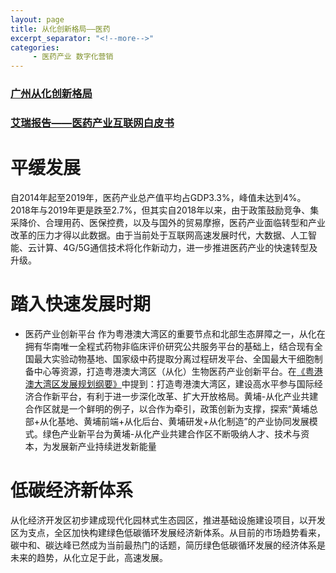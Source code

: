 ```yaml
---
layout: page
title: 从化创新格局——医药
excerpt_separator: "<!--more-->"
categories:
     - 医药产业 数字化营销
---
```


<!--more-->

### [广州从化创新格局](http://epaper.southcn.com/nfdaily/html/2021-03/30/content_7936374.htm)
### [艾瑞报告——医药产业互联网白皮书](http://report.iresearch.cn/report_pdf.aspx?id=3698> )

# 平缓发展
   自2014年起至2019年，医药产业总产值平均占GDP3.3%，峰值未达到4%。2018年与2019年更是跌至2.7%，但其实自2018年以来，由于政策鼓励竞争、集采降价、合理用药、医保控费，以及与国外的贸易摩擦，医药产业面临转型和产业改革的压力才得以此数据。由于当前处于互联网高速发展时代，大数据、人工智能、云计算、4G/5G通信技术将化作新动力，进一步推进医药产业的快速转型及升级。

# 踏入快速发展时期
  * 医药产业创新平台
  作为粤港澳大湾区的重要节点和北部生态屏障之一，从化在拥有华南唯一全程式药物非临床评价研究公共服务平台的基础上，结合现有全国最大实验动物基地、国家级中药提取分离过程研发平台、全国最大干细胞制备中心等资源，打造粤港澳大湾区（从化）生物医药产业创新平台。在[《粤港澳大湾区发展规划纲要》](http://www.gov.cn/zhengce/2019-02/18/content_5366593.htm#1)中提到：打造粤港澳大湾区，建设高水平参与国际经济合作新平台，有利于进一步深化改革、扩大开放格局。黄埔-从化产业共建合作区就是一个鲜明的例子，以合作为牵引，政策创新为支撑，探索“黄埔总部+从化基地、黄埔前端+从化后台、黄埔研发+从化制造”的产业协同发展模式。绿色产业新平台为黄埔-从化产业共建合作区不断吸纳人才、技术与资本，为发展新产业持续迸发新能量

# 低碳经济新体系
  从化经济开发区初步建成现代化园林式生态园区，推进基础设施建设项目，以开发区为支点，全区加快构建绿色低碳循环发展经济新体系。从目前的市场趋势看来，碳中和、碳达峰已然成为当前最热门的话题，简历绿色低碳循环发展的经济体系是未来的趋势，从化立足于此，高速发展。